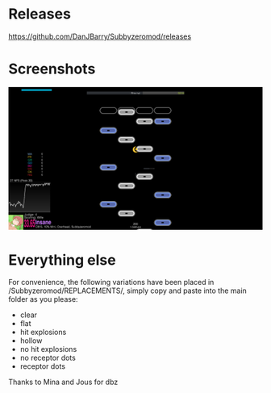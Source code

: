 # Releases
https://github.com/DanJBarry/Subbyzeromod/releases

# Screenshots
![](https://raw.githubusercontent.com/DanJBarry/Subbyzeromod/screenshots/Etterna_2018-06-07_20-19-16.png)

# Everything else
For convenience, the following variations have been placed in /Subbyzeromod/REPLACEMENTS/, simply copy and paste into the main folder as you please:  
  * clear
  * flat
  * hit explosions
  * hollow
  * no hit explosions
  * no receptor dots
  * receptor dots

Thanks to Mina and Jous for dbz
